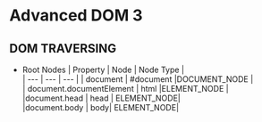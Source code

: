 # Advanced DOM 3

## DOM TRAVERSING

- Root Nodes
  | Property | Node | Node Type |  
  | --- | --- | --- |
  | document | #document |DOCUMENT_NODE |  
  | document.documentElement | html |ELEMENT_NODE |  
  |document.head | head | ELEMENT_NODE|  
  |document.body | body| ELEMENT_NODE|
